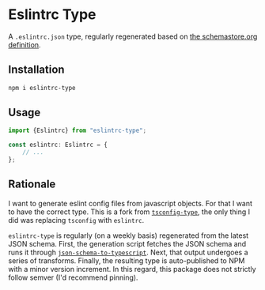 # Eslintrc Type

A `.eslintrc.json` type, regularly regenerated based on [the schemastore.org definition](https://json.schemastore.org/eslintrc.json).

## Installation

```sh
npm i eslintrc-type
```

## Usage

```ts
import {Eslintrc} from "eslintrc-type";

const eslintrc: Eslintrc = {
    // ...
};
```

## Rationale

I want to generate eslint config files from javascript objects. For that I want to have the correct type. This is a fork from [`tsconfig-type`](https://github.com/harrysolovay/tsconfig-type), the only thing I did was replacing `tsconfig` with `eslintrc`.

`eslintrc-type` is regularly (on a weekly basis) regenerated from the latest JSON schema. First, the generation script fetches the JSON schema and runs it through [`json-schema-to-typescript`](https://github.com/bcherny/json-schema-to-typescript). Next, that output undergoes a series of transforms. Finally, the resulting type is auto-published to NPM with a minor version increment. In this regard, this package does not strictly follow semver (I'd recommend pinning).
